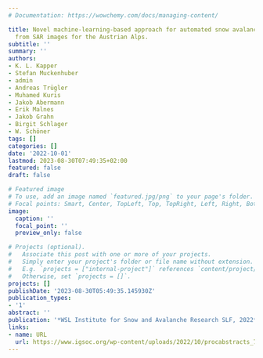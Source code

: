 ```yaml
---
# Documentation: https://wowchemy.com/docs/managing-content/

title: Novel machine-learning-based approach for automated snow avalanche detection
  from SAR images for the Austrian Alps.
subtitle: ''
summary: ''
authors:
- K. L. Kapper
- Stefan Muckenhuber
- admin
- Andreas Trügler
- Muhamed Kuris
- Jakob Abermann
- Erik Malnes
- Jakob Grahn
- Birgit Schlager
- W. Schöner
tags: []
categories: []
date: '2022-10-01'
lastmod: 2023-08-30T07:49:35+02:00
featured: false
draft: false

# Featured image
# To use, add an image named `featured.jpg/png` to your page's folder.
# Focal points: Smart, Center, TopLeft, Top, TopRight, Left, Right, BottomLeft, Bottom, BottomRight.
image:
  caption: ''
  focal_point: ''
  preview_only: false

# Projects (optional).
#   Associate this post with one or more of your projects.
#   Simply enter your project's folder or file name without extension.
#   E.g. `projects = ["internal-project"]` references `content/project/deep-learning/index.md`.
#   Otherwise, set `projects = []`.
projects: []
publishDate: '2023-08-30T05:49:35.145930Z'
publication_types:
- '1'
abstract: ''
publication: '*WSL Institute for Snow and Avalanche Research SLF, 2022*'
links:
- name: URL
  url: https://www.igsoc.org/wp-content/uploads/2022/10/procabstracts_79.html
---
```

